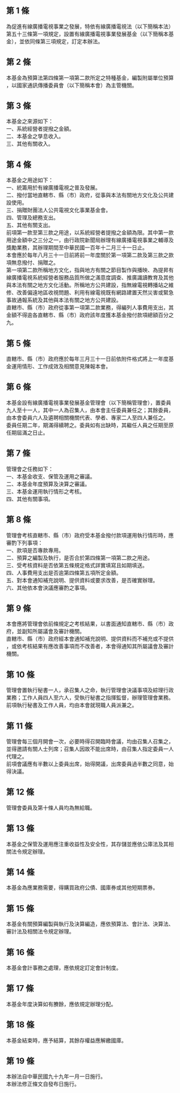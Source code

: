第 1 條
-------
為促進有線廣播電視事業之發展，特依有線廣播電視法（以下簡稱本法）  
第五十三條第一項規定，設置有線廣播電視事業發展基金（以下簡稱本基  
金），並依同條第三項規定，訂定本辦法。

第 2 條
-------
本基金為預算法第四條第一項第二款所定之特種基金，編製附屬單位預算  
，以國家通訊傳播委員會（以下簡稱本會）為主管機關。

第 3 條
-------
本基金之來源如下：  
一、系統經營者提撥之金額。  
二、本基金之孳息收入。  
三、其他有關收入。

第 4 條
-------
本基金之用途如下：  
一、統籌用於有線廣播電視之普及發展。  
二、撥付當地直轄市、縣（市）政府，從事與本法有關地方文化及公共建  
    設使用。  
三、捐贈財團法人公共電視文化事業基金會。  
四、管理及總務支出。  
五、其他有關支出。  
前項第一款至第三款之用途，以系統經營者提撥之金額為限。其中第一款  
用途金額中之三分之一，由行政院新聞局辦理有線廣播電視事業之輔導及  
獎勵業務，其辦理期間至中華民國一百年十二月三十一日止。  
本會應於每年八月三十一日前將前一年度關於第一項第二款及第三款之款  
項無息撥付、捐贈之。  
第一項第二款所稱地方文化，指與地方有關之節目製作與播映、為提昇有  
線廣播電視系統經營者服務品質所做之滿意度調查、推廣識讀教育及其他  
與本法有關之地方文化活動。所稱地方公共建設，指無線電視轉播站之維  
修、改善偏遠地區收視問題、利用有線電視既有網路建置天然災害或緊急  
事故通報系統及其他與本法有關之地方公共建設。  
直轄市、縣（市）政府從事第一項第二款業務，得編列人事費用支出，其  
金額不得逾各直轄市、縣（市）政府該年度獲本基金撥付款項總額百分之  
九。

第 5 條
-------
直轄市、縣（市）政府應於每年三月三十一日前依附件格式將上一年度基  
金運用情形、工作成效及相關意見陳報本會。

第 6 條
-------
本基金設有線廣播電視事業發展基金管理會（以下簡稱管理會），置委員  
九人至十一人，其中一人為召集人，由本會主任委員兼任之；其餘委員，  
由本會委員六人及遴聘相關機關代表、學者、專家二人至四人兼任之。  
委員任期二年，期滿得續聘之。委員如有出缺時，其繼任人員之任期至原  
任期屆滿之日止。

第 7 條
-------
管理會之任務如下：  
一、本基金收支、保管及運用之審議。  
二、本基金年度預算及決算之審議。  
三、本基金運用執行情形之考核。  
四、其他有關事項。

第 8 條
-------
管理會考核直轄市、縣（市）政府受本基金撥付款項運用執行情形時，應  
審酌下列事項：  
一、款項是否專款專用。  
二、預算之編製及執行，是否合於第四條第一項第二款之用途。  
三、受考核資料是否依第五條規定格式詳實填寫且如期填送。  
四、人事費用支出是否逾第四條第五項所定金額。  
五、對本會通知補充說明、提供資料或要求改善，是否確實辦理。  
六、其他依本會決議應審酌之事項。

第 9 條
-------
本會應將管理會依前條規定之考核結果，以書面通知直轄市、縣（市）政  
府，並副知所屬議會及審計機關。  
直轄市、縣（市）政府經本會通知補充說明、提供資料而不補充或不提供  
，或依考核結果有應改善事項而不改善者，本會得通知其所屬議會及審計  
機關。

第 10 條
--------
管理會置執行秘書一人，承召集人之命，執行管理會決議事項及綜理行政  
業務；工作人員四人至六人，受執行秘書之指揮監督，辦理管理會業務。  
前項執行秘書及工作人員，均由本會就現職人員派兼之。

第 11 條
--------
管理會每三個月開會一次，必要時得召開臨時會議，均由召集人召集之，  
並得邀請有關人士列席；召集人因故不能出席時，由召集人指定委員一人  
代理之。  
前項會議應有半數以上委員出席，始得開議，出席委員過半數之同意，始  
得決議。

第 12 條
--------
管理會委員及第十條人員均為無給職。

第 13 條
--------
本基金之保管及運用應注重收益性及安全性，其存儲並應依公庫法及其相  
關法令規定辦理。

第 14 條
--------
本基金為應業務需要，得購買政府公債、國庫券或其他短期票券。

第 15 條
--------
本基金有關預算編製與執行及決算編造，應依預算法、會計法、決算法、  
審計法及相關法令規定辦理。

第 16 條
--------
本基金會計事務之處理，應依規定訂定會計制度。

第 17 條
--------
本基金年度決算如有賸餘，應依規定辦理分配。

第 18 條
--------
本基金結束時，應予結算，其餘存權益應解繳國庫。

第 19 條
--------
本辦法自中華民國九十九年一月一日施行。  
本辦法修正條文自發布日施行。

